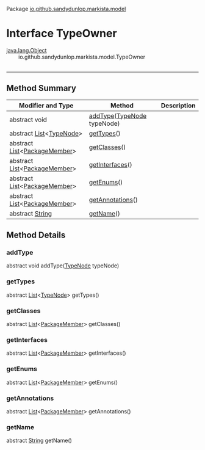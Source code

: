 Package [io.github.sandydunlop.markista.model](index.md)

# Interface TypeOwner
[java.lang.Object](https://docs.oracle.com/en/java/javase/24/docs/api/java.base/java/lang/Object.html)<br/>
&nbsp;&nbsp;&nbsp;&nbsp;&nbsp;&nbsp;&nbsp;&nbsp;io.github.sandydunlop.markista.model.TypeOwner<br/>
<br/>

----


## Method Summary

| Modifier and Type                                                                                                                          | Method                                                | Description |
|--------------------------------------------------------------------------------------------------------------------------------------------|-------------------------------------------------------|-------------|
| abstract void                                                                                                                              | [addType](#addtype)([TypeNode](TypeNode.md) typeNode) |             |
| abstract [List](https://docs.oracle.com/en/java/javase/24/docs/api/java.base/java/util/List.html)&lt;[TypeNode](TypeNode.md)&gt;           | [getTypes](#gettypes)()                               |             |
| abstract [List](https://docs.oracle.com/en/java/javase/24/docs/api/java.base/java/util/List.html)&lt;[PackageMember](PackageMember.md)&gt; | [getClasses](#getclasses)()                           |             |
| abstract [List](https://docs.oracle.com/en/java/javase/24/docs/api/java.base/java/util/List.html)&lt;[PackageMember](PackageMember.md)&gt; | [getInterfaces](#getinterfaces)()                     |             |
| abstract [List](https://docs.oracle.com/en/java/javase/24/docs/api/java.base/java/util/List.html)&lt;[PackageMember](PackageMember.md)&gt; | [getEnums](#getenums)()                               |             |
| abstract [List](https://docs.oracle.com/en/java/javase/24/docs/api/java.base/java/util/List.html)&lt;[PackageMember](PackageMember.md)&gt; | [getAnnotations](#getannotations)()                   |             |
| abstract [String](https://docs.oracle.com/en/java/javase/24/docs/api/java.base/java/lang/String.html)                                      | [getName](#getname)()                                 |             |

## Method Details

### addType

abstract void addType([TypeNode](TypeNode.md) typeNode)



### getTypes

abstract [List](https://docs.oracle.com/en/java/javase/24/docs/api/java.base/java/util/List.html)&lt;[TypeNode](TypeNode.md)&gt; getTypes()



### getClasses

abstract [List](https://docs.oracle.com/en/java/javase/24/docs/api/java.base/java/util/List.html)&lt;[PackageMember](PackageMember.md)&gt; getClasses()



### getInterfaces

abstract [List](https://docs.oracle.com/en/java/javase/24/docs/api/java.base/java/util/List.html)&lt;[PackageMember](PackageMember.md)&gt; getInterfaces()



### getEnums

abstract [List](https://docs.oracle.com/en/java/javase/24/docs/api/java.base/java/util/List.html)&lt;[PackageMember](PackageMember.md)&gt; getEnums()



### getAnnotations

abstract [List](https://docs.oracle.com/en/java/javase/24/docs/api/java.base/java/util/List.html)&lt;[PackageMember](PackageMember.md)&gt; getAnnotations()



### getName

abstract [String](https://docs.oracle.com/en/java/javase/24/docs/api/java.base/java/lang/String.html) getName()



